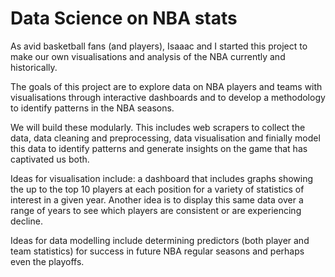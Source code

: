 # Data Science on NBA stats

As avid basketball fans (and players), Isaaac and I started this project to make our own visualisations and analysis of the NBA currently and historically. 

The goals of this project are to explore data on NBA players and teams with visualisations through interactive dashboards and to develop a methodology to identify patterns in the NBA seasons.

We will build these modularly. This includes web scrapers to collect the data, data cleaning and preprocessing, data visualisation and finially model this data to identify patterns and generate insights on the game that has captivated us both.

Ideas for visualisation include: a dashboard that includes graphs showing the up to the top 10 players at each position for a variety of statistics of interest in a given year. Another idea is to display this same data over a range of years to see which players are consistent or are experiencing decline.

Ideas for data modelling include determining predictors (both player and team statistics) for success in future NBA regular seasons and perhaps even the playoffs. 
